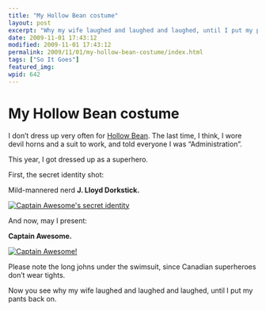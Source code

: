 ```yaml
---
title: "My Hollow Bean costume"
layout: post
excerpt: "Why my wife laughed and laughed and laughed, until I put my pants back on."
date: 2009-11-01 17:43:12
modified: 2009-11-01 17:43:12
permalink: 2009/11/01/my-hollow-bean-costume/index.html
tags: ["So It Goes"]
featured_img: 
wpid: 642
---
```


# My Hollow Bean costume

I don’t dress up very often for [Hollow Bean](http://www.patrickjohanneson.com/deardiary/2005/10/31/explain-said-the-interrogation-machine/). The last time, I think, I wore devil horns and a suit to work, and told everyone I was “Administration”.

This year, I got dressed up as a superhero.

First, the secret identity shot:

Mild-mannered nerd **J. Lloyd Dorkstick.**

[![Captain Awesome's secret identity](http://farm3.static.flickr.com/2772/4064345997_2633c626b7.jpg)](http://www.flickr.com/photos/pj/4064345997/ "Captain Awesome's secret identity by Patrick Johanneson, on Flickr")

And now, may I present:

**Captain Awesome.**

[![Captain Awesome!](http://farm3.static.flickr.com/2443/4065093678_9264f02579.jpg)](http://www.flickr.com/photos/pj/4065093678/ "Captain Awesome! by Patrick Johanneson, on Flickr")

Please note the long johns under the swimsuit, since Canadian superheroes don’t wear tights.

Now you see why my wife laughed and laughed and laughed, until I put my pants back on.